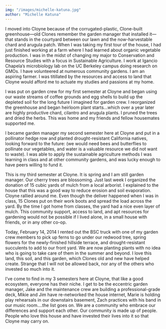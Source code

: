 ```yaml
---
img: "/images/michelle-katuna.jpg"
author: "Michelle Katuna"
---
```

I moved into Cloyne because of the corrugated-plastic, Clone-built greenhouse—old Clones remember the garden manager that installed it—that stands in the courtyard between our lawn and the now-harvestable chard and arugula patch. When I was taking my first tour of the house, I had just finished working at a farm where I had learned about organic vegetable production. I was in the midst of changing my major to Conservation and Resource Studies with a focus in Sustainable Agriculture. I work at Igancio Chapela’s microbiology lab on the UC Berkeley campus doing research on GMOs. I have volunteered at numerous community gardens. I am an aspiring farmer. I was titillated by the resources and access to land that Cloyne would afford me to actuate my studies and passions at my home.

I was put on garden crew for my first semester at Cloyne and began using our waste streams of coffee grounds and egg shells to build up the depleted soil for the long future I imagined for garden crew. I reorganized the greenhouse and began heirloom plant starts…which over a year later are highly productive chard, cilantro and arugula plants. I pruned the trees and dried the herbs. This was home and my friends and fellow housemates supported me.

I became garden manager my second semester here at Cloyne and put in a pollinator hedge row and planted drought-resistant California natives, looking forward to the future: (we would need bees and butterflies to pollinate our vegetables, and water is a valuable resource we did not want to waste). I was able to apply the sustainable agriculture methods I was learning in class and at other community gardens, and was lucky enough to have peers willing to fund it.

This is my third semester at Cloyne. It is spring and I am still garden manager. Our cherry trees are blossoming. Just last week I organized the donation of 15 cubic yards of mulch from a local arborist. I explained to the house that this was a good way to reduce erosion and soil evaporation. Cloyne rallied around me. Even though the deliver happened when I was in class, 15 Clones put on their work boots and spread the load across the yard. By the time I got home from classes, the yard had a nice even layer of mulch. This community support, access to land, and apt resources for gardening would not be possible if I lived alone, in a small house with friends, or in any other co-op.

Today, February 14, 2014 I rented out the BSC truck with one of my garden crew members to pick up ferns to go under our redwood tree, spring flowers for the newly-finished hillside terrace, and drought-resistant succulents to add to our front yard. We are now planting plants with no idea who is going to take care of them in the summer and beyond. I love this land, this soil, and this garden, which Clones old and new have helped create. Strange that I will not be allowed back, nor any of the others who invested so much into it.

I’ve come to find in my 3 semesters here at Cloyne, that like a good ecosystem, everyone has their niche. I get to be the eccentric garden manager, Jake and the maintenance crew are building a professional-grade deck, Mikie and Jim have re-networked the house internet, Marie is holding play rehearsals in our downstairs basement, Zach practices with his band in our music room….the list goes on. We are a community who embrace our differences and support each other. Our community is made up of people. People who love this house and have invested their lives into it so that Cloyne may carry on.